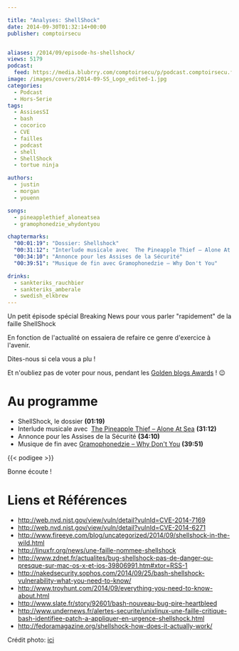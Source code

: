 ```yaml
---

title: "Analyses: ShellShock"
date: 2014-09-30T01:32:14+00:00
publisher: comptoirsecu


aliases: /2014/09/episode-hs-shellshock/
views: 5179
podcast:
  feed: https://media.blubrry.com/comptoirsecu/p/podcast.comptoirsecu.fr/CSEC.HS02.2014-09-30.SHELLSHOCK.mp3
image: /images/covers/2014-09-SS_Logo_edited-1.jpg
categories:
  - Podcast
  - Hors-Serie
tags:
  - AssisesSI
  - bash
  - cocorico
  - CVE
  - failles
  - podcast
  - shell
  - ShellShock
  - tortue ninja

authors:
  - justin
  - morgan
  - youenn

songs:
  - pineapplethief_aloneatsea
  - gramophonedzie_whydontyou

chaptermarks:
  "00:01:19": "Dossier: Shellshock"
  "00:31:12": "Interlude musicale avec  The Pineapple Thief – Alone At Sea"
  "00:34:10": "Annonce pour les Assises de la Sécurité"
  "00:39:51": "Musique de fin avec Gramophonedzie – Why Don't You"

drinks:
  - sankteriks_rauchbier
  - sankteriks_amberale
  - swedish_elkbrew
---
```



Un petit épisode spécial Breaking News pour vous parler "rapidement" de la faille ShellShock

En fonction de l'actualité on essaiera de refaire ce genre d'exercice à l'avenir.

Dites-nous si cela vous a plu !

Et n'oubliez pas de voter pour nous, pendant les [Golden blogs Awards](http://www.golden-blog-awards.fr/blogs/le-comptoir-secu.html) ! 😉

# Au programme

  * ShellShock, le dossier **(01:19)**
  * Interlude musicale avec  [The Pineapple Thief – Alone At Sea](http://open.spotify.com/track/6f6bgd30sSbhOVSKB4t8UO) **(31:12)**
  * Annonce pour les Assises de la Sécurité **(34:10)**
  * Musique de fin avec [Gramophonedzie – Why Don't You](http://open.spotify.com/track/1Br4TTzH8uN64sff2nx46I) **(39:51)**


{{< podigee >}}


Bonne écoute !

# Liens et Références

- <http://web.nvd.nist.gov/view/vuln/detail?vulnId=CVE-2014-7169>
- <http://web.nvd.nist.gov/view/vuln/detail?vulnId=CVE-2014-6271>
- <http://www.fireeye.com/blog/uncategorized/2014/09/shellshock-in-the-wild.html>
- <http://linuxfr.org/news/une-faille-nommee-shellshock>
- <http://www.zdnet.fr/actualites/bug-shellshock-pas-de-danger-ou-presque-sur-mac-os-x-et-ios-39806991.htm#xtor=RSS-1>
- <http://nakedsecurity.sophos.com/2014/09/25/bash-shellshock-vulnerability-what-you-need-to-know/>
- <http://www.troyhunt.com/2014/09/everything-you-need-to-know-about.html>
- <http://www.slate.fr/story/92601/bash-nouveau-bug-pire-heartbleed>
- <http://www.undernews.fr/alertes-securite/unixlinux-une-faille-critique-bash-identifiee-patch-a-appliquer-en-urgence-shellshock.html>
- <http://fedoramagazine.org/shellshock-how-does-it-actually-work/>


Crédit photo: [ici](http://newsplusnotes.blogspot.fr/2012/03/shell-shock-goodie-giveaway-winners.html)
